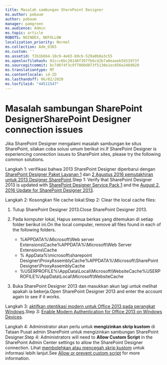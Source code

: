 ```yaml
---
title: Masalah sambungan SharePoint Designer
ms.author: pebaum
author: pebaum
manager: pamgreen
ms.audience: Admin
ms.topic: article
ROBOTS: NOINDEX, NOFOLLOW
localization_priority: Normal
ms.collection: Adm_O365
ms.custom: ''
ms.assetid: f2b1b6b4-10c9-4e83-b9cb-529a0b8a3c55
ms.openlocfilehash: 01ccc6bc28148f397fb6cd2b7a0eaaeb5b51973f
ms.sourcegitcommit: bc7d6f4f3c9f7060d073f5130e1ec856e248d020
ms.translationtype: MT
ms.contentlocale: id-ID
ms.lasthandoff: 06/02/2020
ms.locfileid: "44511547"
---
```

# <a name="sharepoint-designer-connection-issues"></a><span data-ttu-id="be126-102">Masalah sambungan SharePoint Designer</span><span class="sxs-lookup"><span data-stu-id="be126-102">SharePoint Designer connection issues</span></span> 

<span data-ttu-id="be126-103">Jika SharePoint Designer mengalami masalah sambungan ke situs SharePoint, silakan coba solusi umum berikut ini.</span><span class="sxs-lookup"><span data-stu-id="be126-103">If SharePoint Designer is experiencing connection issues to SharePoint sites, please try the following common solutions.</span></span>

<span data-ttu-id="be126-104">Langkah 1: verifikasi bahwa 2013 SharePoint Designer diperbarui dengan [SharePoint Designer Paket Layanan 1](https://support.microsoft.com/help/2817441/description-of-microsoft-sharepoint-designer-2013-service-pack-1-sp1) dan [2 Agustus 2016 pemutakhiran untuk 2013 Designer SharePoint](https://support.microsoft.com/help/3114721/august-2-2016-update-for-sharepoint-designer-2013-kb3114721).</span><span class="sxs-lookup"><span data-stu-id="be126-104">Step 1: Verify that SharePoint Designer 2013 is updated with [SharePoint Designer Service Pack 1](https://support.microsoft.com/help/2817441/description-of-microsoft-sharepoint-designer-2013-service-pack-1-sp1) and the [August 2, 2016 Update for SharePoint Designer 2013](https://support.microsoft.com/help/3114721/august-2-2016-update-for-sharepoint-designer-2013-kb3114721).</span></span>



<span data-ttu-id="be126-105">Langkah 2: Kosongkan file cache lokal:</span><span class="sxs-lookup"><span data-stu-id="be126-105">Step 2: Clear the local cache files:</span></span>

1. <span data-ttu-id="be126-106">Tutup SharePoint Designer 2013.</span><span class="sxs-lookup"><span data-stu-id="be126-106">Close SharePoint Designer 2013.</span></span>

2. <span data-ttu-id="be126-107">Pada komputer lokal, Hapus semua berkas yang ditemukan di setiap folder berikut ini.</span><span class="sxs-lookup"><span data-stu-id="be126-107">On the local computer, remove all files found in each of the following folders.</span></span>

    - <span data-ttu-id="be126-108">%APPDATA%\Microsoft\Web server Extensions\Cache</span><span class="sxs-lookup"><span data-stu-id="be126-108">%APPDATA%\Microsoft\Web Server Extensions\Cache</span></span>
    - <span data-ttu-id="be126-109">% AppData%\microsoft\sharepoint Designer\ProxyAssemblyCache</span><span class="sxs-lookup"><span data-stu-id="be126-109">%APPDATA%\Microsoft\SharePoint Designer\ProxyAssemblyCache</span></span>
    - <span data-ttu-id="be126-110">%USERPROFILE%\AppData\Local\Microsoft\WebsiteCache</span><span class="sxs-lookup"><span data-stu-id="be126-110">%USERPROFILE%\AppData\Local\Microsoft\WebsiteCache</span></span>

3. <span data-ttu-id="be126-111">Buka SharePoint Designer 2013 dan masukkan akun lagi untuk melihat apakah ia bekerja.</span><span class="sxs-lookup"><span data-stu-id="be126-111">Open SharePoint Designer 2013 and enter the account again to see if it works.</span></span>

<span data-ttu-id="be126-112">Langkah 3: [aktifkan otentikasi modern untuk Office 2013 pada perangkat Windows](https://docs.microsoft.com/microsoft-365/admin/security-and-compliance/enable-modern-authentication).</span><span class="sxs-lookup"><span data-stu-id="be126-112">Step 3: [Enable Modern Authentication for Office 2013 on Windows Devices](https://docs.microsoft.com/microsoft-365/admin/security-and-compliance/enable-modern-authentication).</span></span>

<span data-ttu-id="be126-113">Langkah 4: Administrator akan perlu untuk **mengizinkan skrip kustom** di Tataan Pusat admin SharePoint untuk mengizinkan sambungan SharePoint Designer.</span><span class="sxs-lookup"><span data-stu-id="be126-113">Step 4: Administrators will need to **Allow Custom Script** in the SharePoint Admin Center settings to allow the SharePoint Designer connection.</span></span> <span data-ttu-id="be126-114">Lihat [membolehkan atau mencegah skrip kustom](https://docs.microsoft.com/sharepoint/allow-or-prevent-custom-script) untuk informasi lebih lanjut.</span><span class="sxs-lookup"><span data-stu-id="be126-114">See [Allow or prevent custom script](https://docs.microsoft.com/sharepoint/allow-or-prevent-custom-script) for more information.</span></span>


